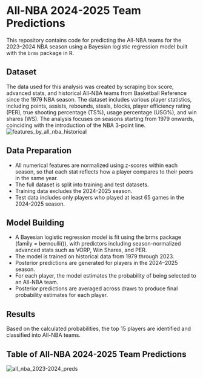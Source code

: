 # All-NBA 2024-2025 Team Predictions

This repository contains code for predicting the All-NBA teams for the 2023–2024 NBA season using a Bayesian logistic regression model built with the `brms` package in R.

## Dataset
The data used for this analysis was created by scraping box score, advanced stats, and historical All-NBA teams from Basketball Reference since the 1979 NBA season. The dataset includes various player statistics, including points, assists, rebounds, steals, blocks, player efficiency rating (PER), true shooting percentage (TS%), usage percentage (USG%), and win shares (WS). The analysis focuses on seasons starting from 1979 onwards, coinciding with the introduction of the NBA 3-point line.
![features_by_all_nba_historical](https://github.com/oscaralonso12/All-NBA-teams-prediction/assets/41983149/e216e31a-ec5d-4d1e-a8f5-c3b58dd1ab1c)

## Data Preparation
- All numerical features are normalized using z-scores within each season, so that each stat reflects how a player compares to their peers in the same year.
- The full dataset is split into training and test datasets.
- Training data excludes the 2024-2025 season.
- Test data includes only players who played at least 65 games in the 2024-2025 season.

## Model Building
- A Bayesian logistic regression model is fit using the brms package (family = bernoulli()), with predictors including season-normalized advanced stats such as VORP, Win Shares, and PER.
- The model is trained on historical data from 1979 through 2023.
- Posterior predictions are generated for players in the 2024–2025 season.
- For each player, the model estimates the probability of being selected to an All-NBA team.
- Posterior predictions are averaged across draws to produce final probability estimates for each player.

## Results
Based on the calculated probabilities, the top 15 players are identified and classified into All-NBA teams.

## Table of All-NBA 2024-2025 Team Predictions
![all_nba_2023-2024_preds](https://github.com/oscaralonso12/All-NBA-teams-prediction/assets/41983149/e3cf4fd1-5e2e-4bdf-ac3b-ebaff1c566b8)

